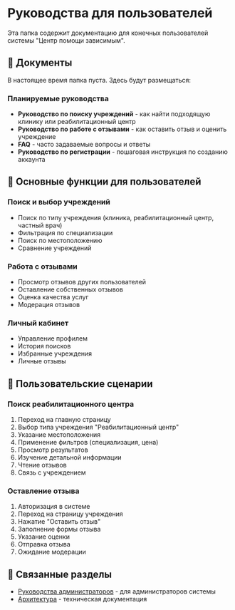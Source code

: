 # Руководства для пользователей

Эта папка содержит документацию для конечных пользователей системы "Центр помощи зависимым".

## 📄 Документы

В настоящее время папка пуста. Здесь будут размещаться:

### Планируемые руководства

- **Руководство по поиску учреждений** - как найти подходящую клинику или реабилитационный центр
- **Руководство по работе с отзывами** - как оставить отзыв и оценить учреждение
- **FAQ** - часто задаваемые вопросы и ответы
- **Руководство по регистрации** - пошаговая инструкция по созданию аккаунта

## 🎯 Основные функции для пользователей

### Поиск и выбор учреждений

- Поиск по типу учреждения (клиника, реабилитационный центр, частный врач)
- Фильтрация по специализации
- Поиск по местоположению
- Сравнение учреждений

### Работа с отзывами

- Просмотр отзывов других пользователей
- Оставление собственных отзывов
- Оценка качества услуг
- Модерация отзывов

### Личный кабинет

- Управление профилем
- История поисков
- Избранные учреждения
- Личные отзывы

## 📱 Пользовательские сценарии

### Поиск реабилитационного центра

1. Переход на главную страницу
2. Выбор типа учреждения "Реабилитационный центр"
3. Указание местоположения
4. Применение фильтров (специализация, цена)
5. Просмотр результатов
6. Изучение детальной информации
7. Чтение отзывов
8. Связь с учреждением

### Оставление отзыва

1. Авторизация в системе
2. Переход на страницу учреждения
3. Нажатие "Оставить отзыв"
4. Заполнение формы отзыва
5. Указание оценки
6. Отправка отзыва
7. Ожидание модерации

## 🔗 Связанные разделы

- [Руководства администраторов](../admin-guides/) - для администраторов системы
- [Архитектура](../architecture/) - техническая документация
